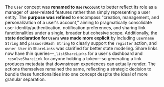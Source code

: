 The `User` concept was **renamed to `UserAccount`** to better reflect its role
as a manager of user-related features rather than simply representing a user
entity. The **purpose was refined** to encompass "creation, management, and
personalization of a user's account," aiming to pragmatically consolidate user
identity/authentication, notification preferences, and sharing link
functionalities under a single, broader but cohesive scope. Additionally, the
**state declaration for `Users` was made more explicit** by including
`username String` and `passwordHash String` to clearly support the `register`
action, and `owner User` in `ShareLinks` was clarified for better state
modeling. Share links now have thin queries—`_listShareLinks` for a user's
dashboard and `_resolveShareLink` for anyone holding a token—so generating a
link produces metadata that downstream experiences can actually render. The
actions themselves remained the same, reflecting a strategic decision to bundle
these functionalities into one concept despite the ideal of more granular
separation.
